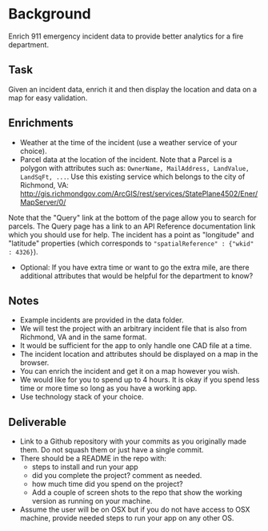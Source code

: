 Background
==========
Enrich 911 emergency incident data to provide better analytics for a fire department.

Task
----
Given an incident data, enrich it and then display the location and data on a map for easy validation.

Enrichments
-----------
* Weather at the time of the incident (use a weather service of your choice).
* Parcel data at the location of the incident. Note that a Parcel is a polygon with attributes such as: ```OwnerName, MailAddress, LandValue, LandSqFt, ...```. Use this existing service which belongs to the city of Richmond, VA: http://gis.richmondgov.com/ArcGIS/rest/services/StatePlane4502/Ener/MapServer/0/

Note that the "Query" link at the bottom of the page allow you to search for parcels. The Query page has a link to an API Reference documentation link which you should use for help.  The incident has a point as "longitude" and "latitude" properties (which corresponds to `"spatialReference" : {"wkid" : 4326}`).  
*  Optional: If you have extra time or want to go the extra mile, are there additional attributes that would be helpful for the department to know?

Notes
-----
* Example incidents are provided in the data folder.
* We will test the project with an arbitrary incident file that is also from Richmond, VA and in the same format.
* It would be sufficient for the app to only handle one CAD file at a time.
* The incident location and attributes should be displayed on a map in the browser.
* You can enrich the incident and get it on a map however you wish.
* We would like for you to spend up to 4 hours. It is okay if you spend less time or more time so long as you have a working app.
* Use technology stack of your choice.

Deliverable
-----------
* Link to a Github repository with your commits as you originally made them. Do not squash them or just have a single commit. 
* There should be a README in the repo with:
    * steps to install and run your app
    * did you complete the project? comment as needed.
    * how much time did you spend on the project?
    * Add a couple of screen shots to the repo that show the working version as running on your machine. 
* Assume the user will be on OSX but if you do not have access to OSX machine, provide needed steps to run your app on any other OS.
